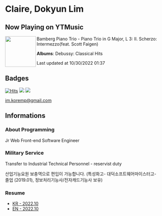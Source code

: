 # Claire, Dokyun Lim

## Now Playing on YTMusic

[<img align="left" width="100" src="https://lh3.googleusercontent.com/cseHPOj09UFjQ1AfMqexajZpmt94TIE61cetUTufDIpMVb077oUSeZBjgxEL7tVrl9Ejf_R1XY5sbUQl">](https://music.youtube.com/watch?v=-SA9rkepWZk)

Bamberg Piano Trio - Piano Trio in G Major, L 3: II. Scherzo: Intermezzo(feat. Scott Faigen)

**Albums**: Debussy: Classical Hits

Last updated at 10/30/2022 01:37

## Badges

[![Hits](https://hits.seeyoufarm.com/api/count/incr/badge.svg?url=https%3A%2F%2Fgithub.com%2Fkoremp%2Fkormep&count_bg=%2379C83D&title_bg=%23555555&icon=&icon_color=%23E7E7E7&title=hits&edge_flat=false)](https://hits.seeyoufarm.com)
<a href="https://dev.to/koremp"><img src="https://img.shields.io/badge/dev.to-0A0A0A?style=for-the-badge&logo=devdotto&logoColor=white"/></a>
<a href="https://www.linkedin.com/in/koremp"><img src="https://img.shields.io/badge/LinkedIn-0077B5?style=flat-square&logo=linkedin&logoColor=white"/></a>

im.koremp@gmail.com

## Informations

### About Programming

Jr Web Front-end Software Engineer

### Military Service

Transfer to Industrial Technical Personnel - reservist duty

산업기능요원 보충역으로 편입이 가능합니다. (특성화고- 대덕소프트웨어마이스터고- 졸업 (2019.01), 정보처리기능사/전자캐드기능사 보유)

### Resume

* [KR - 2022.10](./resume/README.md)
* [EN - 2022.10](./resume/README.en.md)
